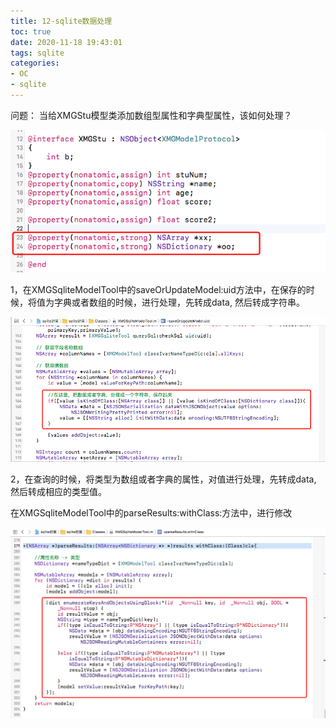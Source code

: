 ```yaml
---
title: 12-sqlite数据处理
toc: true
date: 2020-11-18 19:43:01
tags: sqlite
categories:
- OC
- sqlite
---
```



问题： 当给XMGStu模型类添加数组型属性和字典型属性，该如何处理？

![](12-sqlite数据处理/12_001.png)

1，在XMGSqliteModelTool中的saveOrUpdateModel:uid方法中，在保存的时候，将值为字典或者数组的时候，进行处理，先转成data, 然后转成字符串。

![](12-sqlite数据处理/12_002.png)


2，在查询的时候，将类型为数组或者字典的属性，对值进行处理，先转成data, 然后转成相应的类型值。

在XMGSqliteModelTool中的parseResults:withClass:方法中，进行修改

![](12-sqlite数据处理/12_003.png)


